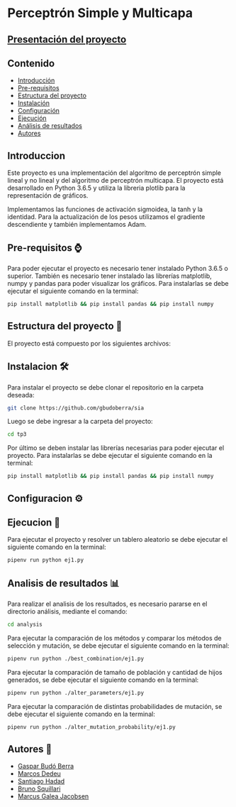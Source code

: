 # Perceptrón Simple y Multicapa
## [Presentación del proyecto](https://docs.google.com/presentation/d/1K7EQ9cbz-ziHh36JeA4BRDA0cQq3TYcE63AE4JNWVsk/edit#slide=id.g22e6deed11b_1_56)
## Contenido
 - [Introducción](#introduccion)
 - [Pre-requisitos](#pre-requisitos-)
 - [Estructura del proyecto](#estructura-del-proyecto-)
 - [Instalación](#instalacion-)
 - [Configuración](#configuracion-)
 - [Ejecución](#ejecucion-)
 - [Análisis de resultados](#analisis-de-resultados-)
 - [Autores](#autores-)

## Introduccion
Este proyecto es una implementación del algoritmo de perceptrón simple lineal y no lineal y del algoritmo de perceptrón multicapa.
El proyecto está desarrollado en Python 3.6.5 y utiliza la libreria plotlib para la representación de gráficos.

Implementamos las funciones de activación sigmoidea,  la tanh y la identidad.  Para la actualización de los pesos utilizamos el gradiente descendiente y también implementamos Adam. 
## Pre-requisitos ⌚
Para poder ejecutar el proyecto es necesario tener instalado Python 3.6.5 o superior. También es necesario tener 
instalado las librerías matplotlib, numpy y pandas para poder visualizar los gráficos. Para instalarlas se debe ejecutar 
el siguiente comando en la terminal:
```bash
pip install matplotlib && pip install pandas && pip install numpy
```

## Estructura del proyecto 🧱
El proyecto está compuesto por los siguientes archivos:


## Instalacion 🛠️
Para instalar el proyecto se debe clonar el repositorio en la carpeta deseada:
```bash
git clone https://github.com/gbudoberra/sia
```
Luego se debe ingresar a la carpeta del proyecto:
```bash
cd tp3
```
Por último se deben instalar las librerías necesarias para poder ejecutar el proyecto. Para instalarlas se debe ejecutar el siguiente comando en la terminal:
```bash
pip install matplotlib && pip install pandas && pip install numpy
```

## Configuracion ⚙️


## Ejecucion 🚀
Para ejecutar el proyecto y resolver un tablero aleatorio se debe ejecutar el siguiente comando en la terminal:
```bash
pipenv run python ej1.py
```
## Analisis de resultados 📊
Para realizar el analisis de los resultados, es necesario pararse en el directorio análisis, mediante el comando:
```bash
cd analysis
```
Para ejecutar la comparación de los métodos y comparar los métodos de selección y mutación, se debe ejecutar el siguiente comando en la terminal:
```bash
pipenv run python ./best_combination/ej1.py
```
Para ejecutar la comparación de tamaño de población y cantidad de hijos generados, se debe ejecutar el siguiente comando en la terminal:
```bash
pipenv run python ./alter_parameters/ej1.py
```
Para ejecutar la comparación de distintas probabilidades de mutación, se debe ejecutar el siguiente comando en la terminal:
```bash
pipenv run python ./alter_mutation_probability/ej1.py
```

## Autores 💭
 - [Gaspar Budó Berra](https://github.com/gbudoberra)
 - [Marcos Dedeu](https://github.com/mdedeu)
 - [Santiago Hadad](https://github.com/shadad00)
 - [Bruno Squillari](https://github.com/bsquillari)
 - [Marcus Galea Jacobsen](https://github.com/MarcusGalea)
